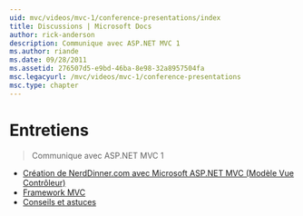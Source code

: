 ```yaml
---
uid: mvc/videos/mvc-1/conference-presentations/index
title: Discussions | Microsoft Docs
author: rick-anderson
description: Communique avec ASP.NET MVC 1
ms.author: riande
ms.date: 09/28/2011
ms.assetid: 276507d5-e9bd-46ba-8e98-32a8957504fa
msc.legacyurl: /mvc/videos/mvc-1/conference-presentations
msc.type: chapter
---
```

<a name="talks"></a>Entretiens
====================
> Communique avec ASP.NET MVC 1


- [Création de NerdDinner.com avec Microsoft ASP.NET MVC (Modèle Vue Contrôleur)](creating-nerddinnercom-with-microsoft-aspnet-model-view-controller-mvc.md)
- [Framework MVC](americas-next-top-model-view-controller-framework.md)
- [Conseils et astuces](ninja-on-fire-black-belt-tips.md)
